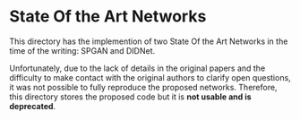 # State Of the Art Networks

This directory has the implemention of two State Of the Art Networks in the time of the writing: SPGAN and DIDNet.

Unfortunately, due to the lack of details in the original papers and the difficulty to make contact with the original authors to clarify open questions, it was not possible to fully reproduce the proposed networks. Therefore, this directory stores the proposed code but it is **not usable and is deprecated**.